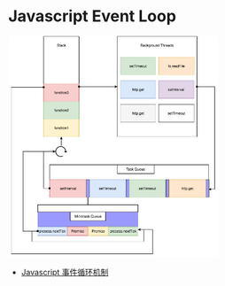 # Javascript Event Loop


<img src="../assets/event-loop.png" alt="avatar" width="75%" height="75%">

* [Javascript 事件循环机制](https://cloud.tencent.com/developer/article/1332957)